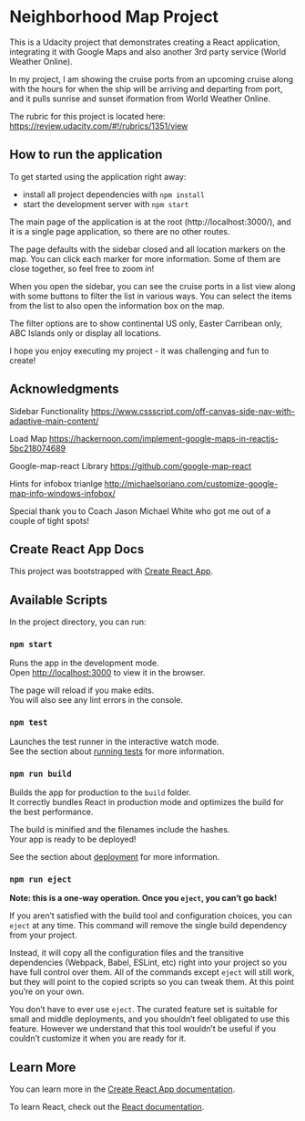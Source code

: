 # Neighborhood Map Project

This is a Udacity project that demonstrates creating a React application, integrating it with Google Maps and also another 3rd party service (World Weather Online).

In my project, I am showing the cruise ports from an upcoming cruise along with the hours for when the ship will be arriving and departing from port, and it pulls sunrise and sunset iformation from World Weather Online.

The rubric for this project is located here: https://review.udacity.com/#!/rubrics/1351/view

## How to run the application

To get started using the application right away:

- install all project dependencies with `npm install`
- start the development server with `npm start`

The main page of the application is at the root (http://localhost:3000/), and it is a single page application, so there are no other routes.

The page defaults with the sidebar closed and all location markers on the map. You can click each marker for more information. Some of them are close together, so feel free to zoom in!

When you open the sidebar, you can see the cruise ports in a list view along with some buttons to filter the list in various ways. You can select the items from the list to also open the information box on the map.

The filter options are to show continental US only, Easter Carribean only, ABC Islands only or display all locations.

I hope you enjoy executing my project - it was challenging and fun to create!

## Acknowledgments

Sidebar Functionality
https://www.cssscript.com/off-canvas-side-nav-with-adaptive-main-content/

Load Map
https://hackernoon.com/implement-google-maps-in-reactjs-5bc218074689

Google-map-react Library
https://github.com/google-map-react

Hints for infobox trianlge
http://michaelsoriano.com/customize-google-map-info-windows-infobox/

Special thank you to Coach Jason Michael White who got me out of a couple of tight spots!

## Create React App Docs

This project was bootstrapped with [Create React App](https://github.com/facebook/create-react-app).

## Available Scripts

In the project directory, you can run:

### `npm start`

Runs the app in the development mode.<br>
Open [http://localhost:3000](http://localhost:3000) to view it in the browser.

The page will reload if you make edits.<br>
You will also see any lint errors in the console.

### `npm test`

Launches the test runner in the interactive watch mode.<br>
See the section about [running tests](https://facebook.github.io/create-react-app/docs/running-tests) for more information.

### `npm run build`

Builds the app for production to the `build` folder.<br>
It correctly bundles React in production mode and optimizes the build for the best performance.

The build is minified and the filenames include the hashes.<br>
Your app is ready to be deployed!

See the section about [deployment](https://facebook.github.io/create-react-app/docs/deployment) for more information.

### `npm run eject`

**Note: this is a one-way operation. Once you `eject`, you can’t go back!**

If you aren’t satisfied with the build tool and configuration choices, you can `eject` at any time. This command will remove the single build dependency from your project.

Instead, it will copy all the configuration files and the transitive dependencies (Webpack, Babel, ESLint, etc) right into your project so you have full control over them. All of the commands except `eject` will still work, but they will point to the copied scripts so you can tweak them. At this point you’re on your own.

You don’t have to ever use `eject`. The curated feature set is suitable for small and middle deployments, and you shouldn’t feel obligated to use this feature. However we understand that this tool wouldn’t be useful if you couldn’t customize it when you are ready for it.

## Learn More

You can learn more in the [Create React App documentation](https://facebook.github.io/create-react-app/docs/getting-started).

To learn React, check out the [React documentation](https://reactjs.org/).

